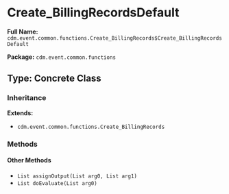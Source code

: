 # Create_BillingRecordsDefault

**Full Name:** `cdm.event.common.functions.Create_BillingRecords$Create_BillingRecordsDefault`

**Package:** `cdm.event.common.functions`

## Type: Concrete Class

### Inheritance

**Extends:**
- `cdm.event.common.functions.Create_BillingRecords`

### Methods

#### Other Methods

- `List assignOutput(List arg0, List arg1)`
- `List doEvaluate(List arg0)`


